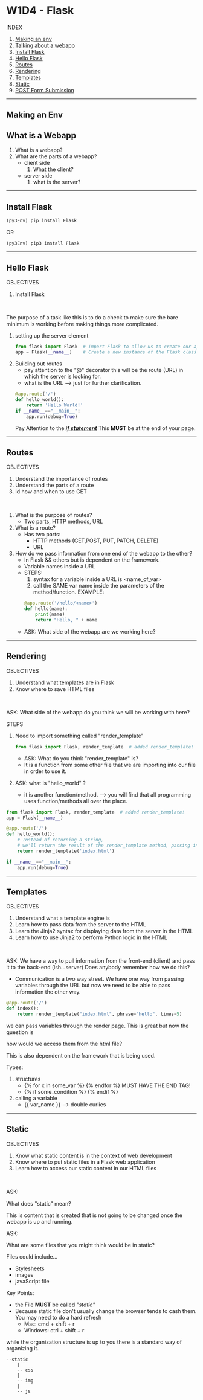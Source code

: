 <link rel="stylesheet" href="../../md-framework.css">

# W1D4 - Flask

<u>INDEX</u>

1. [Making an env](#making-an-env)
1. [Talking about a webapp](#what-is-a-webapp)
1. [Install Flask](#install-flask)
1. [Hello Flask](#hello-flask)
1. [Routes](#routes)
1. [Rendering](#rendering)
1. [Templates](#templates)
1. [Static](#static)
1. [POST Form Submission](#post-form-submission)
 <hr>

## Making an Env

## What is a Webapp

1. What is a webapp?
1. What are the parts of a webapp?
    - client side
        1. What the client?
    - server side
        1. what is the server?

<hr>

## Install Flask

```python
(py3Env) pip install Flask
```

OR

```python
(py3Env) pip3 install Flask
```

<hr>

## Hello Flask

<div class="obj"> 
<p class="title">OBJECTIVES</p>
    <ol>
        <li>Install Flask</li>
    </ol>
</div>
<br>

The purpose of a task like this is to do a check to make sure the bare minimum is working before making things more complicated.

1. setting up the server element
    ```python
    from flask import Flask  # Import Flask to allow us to create our app
    app = Flask(__name__)    # Create a new instance of the Flask class called "app"
    ```
1. Building out routes
    - pay attention to the "@" decorator this will be the route (URL) in which the server is looking for.
    - what is the URL --> just for further clarification.
    ```python
    @app.route('/')
    def hello_world():
        return 'Hello World!'
    if __name__=="__main__":
        app.run(debug=True)
    ```
    <span class="highlight-green">Pay Attention to the <u>**_if statement_**</u> This **MUST** be at the end of your page. </span>

<hr>

## Routes

<div class="obj"> 
<p class="title">OBJECTIVES</p>
    <ol>
        <li>Understand the importance of routes</li>
        <li>Understand the parts of a route</li>
        <li>Id how and when to use GET</li>
    </ol>
</div>
<br>

1. What is the purpose of routes?
    - Two parts, HTTP methods, URL
1. What is a route?
    - Has two parts:
        - HTTP methods (GET,POST, PUT, PATCH, DELETE)
        - URL
1. How do we pass information from one end of the webapp to the other?
    - In Flask && others but is dependent on the framework.
    - Variable names inside a URL
    - <span class="highlight-tan"> STEPS: </span>
        1. syntax for a variable inside a URL is <name_of_var>
        2. call the SAME var name inside the parameters of the method/function.
        EXAMPLE:
        ```python
        @app.route('/hello/<name>')
        def hello(name):
            print(name)
            return "Hello, " + name
        ```
    - ASK: <span class="say">What side of the webapp are we working here?<span>

<hr>

## Rendering

<div class="obj"> 
<p class="title">OBJECTIVES</p>
    <ol>
        <li>Understand what templates are in Flask</li>
        <li>Know where to save HTML files</li>
    </ol>
</div>
<br>

ASK: <span class="say">What side of the webapp do you think we will be working with here?<span>

<span class="highlight-tan">STEPS</span>

1. Need to import something called "render_template"

    ```python
    from flask import Flask, render_template  # added render_template!
    ```

    - ASK: <span class="say">What do you think "render_template" is?</span>
    - It is a function from some other file that we are importing into our file in order to use it.

1. ASK: <span class="say"> what is "hello_world" ? </span>
    - it is another function/method. --> you will find that all programming uses function/methods all over the place.

```python
from flask import Flask, render_template  # added render_template!
app = Flask(__name__)

@app.route('/')
def hello_world():
    # Instead of returning a string,
    # we'll return the result of the render_template method, passing in the name of our HTML file
    return render_template('index.html')

if __name__=="__main__":
    app.run(debug=True)

```

<hr>

## Templates

<div class="obj"> 
<p class="title">OBJECTIVES</p>
    <ol>
        <li>Understand what a template engine is</li>
        <li>Learn how to pass data from the server to the HTML</li>
        <li>Learn the Jinja2 syntax for displaying data from the server in the HTML</li>
        <li>Learn how to use Jinja2 to perform Python logic in the HTML</li>
    </ol>
</div>
<br>
 
ASK: <span class="say">We have a way to pull information from the front-end (client) and pass it to the back-end (ish...server) Does anybody remember how we do this?<span>
- Communication is a two way street. We have one way from passing variables through the URL but now we need to be able to pass information the other way. 
```python
@app.route('/')
def index():
    return render_template("index.html", phrase="hello", times=5)
```
we can pass variables through the render page. This is great but now the question is <p class="say"> how would we access them from the html file? </p>
<p class="highlight-green">This is also dependent on the framework that is being used. </p>

<span class="highlight-tan">Types:</span>

1. structures
    - {% for x in some_var %} {% endfor %} <span class="important"> MUST HAVE THE END TAG! </span>
    - {% if some_condition %} {% endif %}
1. calling a variable
    - {{ var_name }} --> double curlies

<hr>

## Static

<div class="obj"> 
<p class="title">OBJECTIVES</p>
    <ol>
        <li>Know what static content is in the context of web development</li>
        <li>Know where to put static files in a Flask web application</li>
        <li>Learn how to access our static content in our HTML files</li>
    </ol>
</div>
<br>


ASK: <p class="say">What does "static" mean? </p>

This is content that is created that is not going to be changed once the webapp is up and running.

ASK: <p class="say"> What are some files that you might think would be in static? </p>
Files could include...

-   Stylesheets
-   images
-   javaScript file

<span class="highlight-yellow">Key Points:</span>

-   the File **MUST** be called _"static"_
-   Because static file don't usually change the browser tends to cash them. You may need to do a hard refresh
    -   Mac: <span class="highlight-grey">cmd + shift + r </span>
    -   Windows: <span class="highlight-grey">ctrl + shift + r </span>

while the organization structure is up to you there is a standard way of organizing it.

```
--static
    |
    -- css
    |
    -- img
    |
    -- js
```
